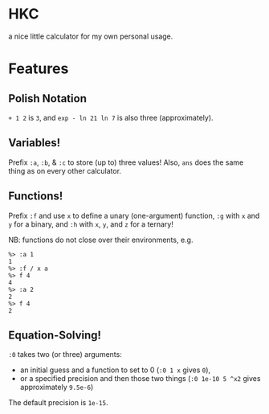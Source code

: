 # HKC
a nice little calculator for my own personal usage.

# Features
## Polish Notation
`+ 1 2` is `3`, and `exp - ln 21 ln 7` is also three (approximately).
## Variables!
Prefix `:a`, `:b`, & `:c` to store (up to) three values!
Also, `ans` does the same thing as on every other calculator.
## Functions!
Prefix `:f` and use `x` to define a unary (one-argument) function,
`:g` with `x` and `y` for a binary, and `:h` with `x`, `y`, and `z` for a ternary!

NB: functions do not close over their environments, e.g.
```
%> :a 1
1
%> :f / x a
%> f 4
4
%> :a 2
2
%> f 4
2
```
## Equation-Solving!
`:0` takes two (or three) arguments:

- an initial guess and a function to set to 0 (`:0 1 x` gives `0`),
- or a specified precision and then those two things (`:0 1e-10 5 ^x2` gives approximately `9.5e-6`)

The default precision is `1e-15`.
